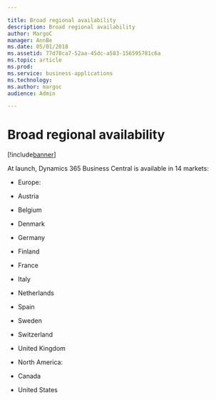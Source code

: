 ```yaml
---

title: Broad regional availability
description: Broad regional availability
author: MargoC
manager: AnnBe
ms.date: 05/01/2018
ms.assetid: 77d78ca7-52aa-45dc-a583-156595781c6a
ms.topic: article
ms.prod: 
ms.service: business-applications
ms.technology: 
ms.author: margoc
audience: Admin

---
```

#  Broad regional availability




[!include[banner](../../includes/banner.md)]

At launch, Dynamics 365 Business Central is available in 14 markets:

-   Europe:

-   Austria

-   Belgium

-   Denmark

-   Germany

-   Finland

-   France

-   Italy

-   Netherlands

-   Spain

-   Sweden

-   Switzerland

-   United Kingdom

-   North America:

-   Canada

-   United States
